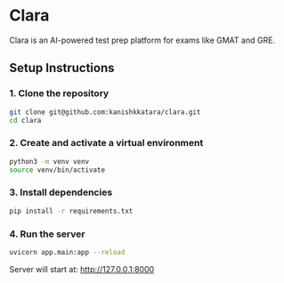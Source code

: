# Clara

Clara is an AI-powered test prep platform for exams like GMAT and GRE.

## Setup Instructions

### 1. Clone the repository

```bash
git clone git@github.com:kanishkkatara/clara.git
cd clara
```

### 2. Create and activate a virtual environment

```bash
python3 -m venv venv
source venv/bin/activate
```
### 3. Install dependencies

```bash
pip install -r requirements.txt
```

### 4. Run the server

```bash
uvicorn app.main:app --reload
```

Server will start at: http://127.0.0.1:8000
